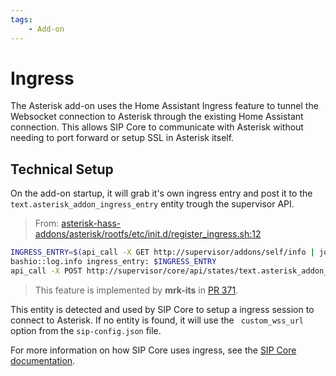 ```yaml
---
tags:
    - Add-on
---
```


# Ingress

The Asterisk add-on uses the Home Assistant Ingress feature to tunnel the Websocket connection to Asterisk through the existing Home Assistant connection.
This allows SIP Core to communicate with Asterisk without needing to port forward or setup SSL in Asterisk itself.

## Technical Setup

On the add-on startup, it will grab it's own ingress entry
and post it to the `text.asterisk_addon_ingress_entry` entity
trough the supervisor API.

> From: [asterisk-hass-addons/asterisk/rootfs/etc/init.d/register_ingress.sh:12](https://github.com/TECH7Fox/asterisk-hass-addons/blob/c7c5fb12bddc52156bde4254675dc41c21964c29/asterisk/rootfs/etc/cont-init.d/register-ingress-entry.sh#L12)

```bash
INGRESS_ENTRY=$(api_call -X GET http://supervisor/addons/self/info | jq -r .data.ingress_entry)
bashio::log.info ingress_entry: $INGRESS_ENTRY
api_call -X POST http://supervisor/core/api/states/text.asterisk_addon_ingress_entry -d '{"state": "'${INGRESS_ENTRY}'"}'
```

> This feature is implemented by **mrk-its** in [PR 371](https://github.com/TECH7Fox/asterisk-hass-addons/pull/371).

This entity is detected and used by SIP Core to setup a ingress
session to connect to Asterisk.
If no entity is found, it will use the ` custom_wss_url` option
from the `sip-config.json` file.

For more information on how SIP Core uses ingress, see the [SIP Core documentation](../card/ingress.md).
